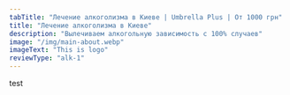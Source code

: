 ```yaml
---
tabTitle: "Лечение алкоголизма в Киеве | Umbrella Plus | От 1000 грн"
title: "Лечение алкоголизма в Киеве"
description: "Вылечиваем алкогольную зависимость с 100% случаев"
image: "/img/main-about.webp"
imageText: "This is logo"
reviewType: "alk-1"
---
```


test